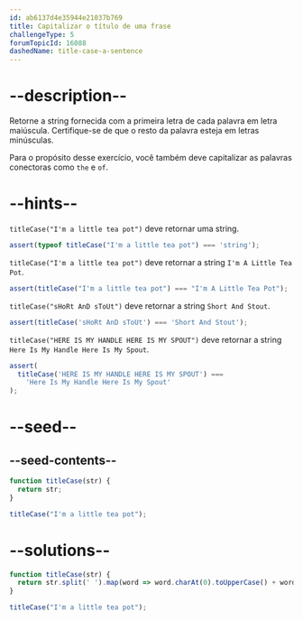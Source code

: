 ```yaml
---
id: ab6137d4e35944e21037b769
title: Capitalizar o título de uma frase
challengeType: 5
forumTopicId: 16088
dashedName: title-case-a-sentence
---
```


# --description--

Retorne a string fornecida com a primeira letra de cada palavra em letra maiúscula. Certifique-se de que o resto da palavra esteja em letras minúsculas.

Para o propósito desse exercício, você também deve capitalizar as palavras conectoras como `the` e `of`.

# --hints--

`titleCase("I'm a little tea pot")` deve retornar uma string.

```js
assert(typeof titleCase("I'm a little tea pot") === 'string');
```

`titleCase("I'm a little tea pot")` deve retornar a string `I'm A Little Tea Pot`.

```js
assert(titleCase("I'm a little tea pot") === "I'm A Little Tea Pot");
```

`titleCase("sHoRt AnD sToUt")` deve retornar a string `Short And Stout`.

```js
assert(titleCase('sHoRt AnD sToUt') === 'Short And Stout');
```

`titleCase("HERE IS MY HANDLE HERE IS MY SPOUT")` deve retornar a string `Here Is My Handle Here Is My Spout`.

```js
assert(
  titleCase('HERE IS MY HANDLE HERE IS MY SPOUT') ===
    'Here Is My Handle Here Is My Spout'
);
```

# --seed--

## --seed-contents--

```js
function titleCase(str) {
  return str;
}

titleCase("I'm a little tea pot");
```

# --solutions--

```js
function titleCase(str) {
  return str.split(' ').map(word => word.charAt(0).toUpperCase() + word.substring(1).toLowerCase()).join(' ');
}

titleCase("I'm a little tea pot");
```
